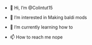 - 👋 Hi, I’m @Colintut15
- 👀 I’m interested in Making baldi mods
- 🌱 I’m currently learning how to
  
- 📫 How to reach me nope

<!---
Colintut15/Colintut15 is a ✨ special ✨ repository because its `README.md` (this file) appears on your GitHub profile.
You can click the Preview link to take a look at your changes.
--->
